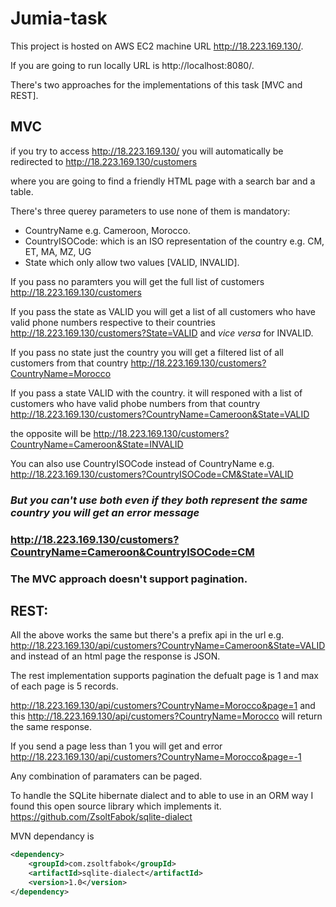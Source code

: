 # Jumia-task

This project is hosted on AWS EC2 machine URL http://18.223.169.130/.

If you are going to run locally URL is http://localhost:8080/.

There's two approaches for the implementations of this task [MVC and REST].

## MVC

 if you try to access http://18.223.169.130/ you will automatically be redirected to http://18.223.169.130/customers

where you are going to find a friendly HTML page with a search bar and a table.

There's three querey parameters to use none of them is mandatory:

- CountryName e.g. Cameroon, Morocco.
- CountryISOCode: which is an ISO representation of the country e.g. CM, ET, MA, MZ, UG
- State which only allow two values [VALID, INVALID].

If you pass no paramters you will get the full list of customers http://18.223.169.130/customers

If you pass the state as VALID you will get a list of all customers who have valid phone numbers respective to their countries http://18.223.169.130/customers?State=VALID and *vice versa* for INVALID.

If you pass no state just the country you will get a filtered list of all customers from that country http://18.223.169.130/customers?CountryName=Morocco

If you pass a state VALID with the country. it will responed with a list of customers who have valid phobe numbers from that country http://18.223.169.130/customers?CountryName=Cameroon&State=VALID

the opposite will be http://18.223.169.130/customers?CountryName=Cameroon&State=INVALID

You can also use CountryISOCode instead of CountryName e.g. http://18.223.169.130/customers?CountryISOCode=CM&State=VALID

### *But you can't use both even if they both represent the same country you will get an error message*

###  http://18.223.169.130/customers?CountryName=Cameroon&CountryISOCode=CM

### The MVC approach doesn't support pagination.

## REST:

All the above works the same but there's a prefix api in the url e.g. http://18.223.169.130/api/customers?CountryName=Cameroon&State=VALID and instead of an html page the response is JSON.

The rest implementation supports pagination the defualt page is 1 and max of each page is 5 records.

http://18.223.169.130/api/customers?CountryName=Morocco&page=1 and this http://18.223.169.130/api/customers?CountryName=Morocco will return the same response.

If you send a page less than 1 you will get and error http://18.223.169.130/api/customers?CountryName=Morocco&page=-1

Any combination of paramaters can be paged.

To handle the SQLite hibernate dialect and to able to use in an ORM way I found this open source library which implements it. https://github.com/ZsoltFabok/sqlite-dialect

MVN dependancy is

```xml
<dependency>
    <groupId>com.zsoltfabok</groupId>
    <artifactId>sqlite-dialect</artifactId>
    <version>1.0</version>
</dependency>
```
